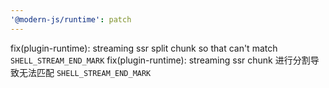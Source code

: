 ```yaml
---
'@modern-js/runtime': patch
---
```


fix(plugin-runtime): streaming ssr split chunk so that can't match `SHELL_STREAM_END_MARK`
fix(plugin-runtime): streaming ssr chunk 进行分割导致无法匹配 `SHELL_STREAM_END_MARK`
